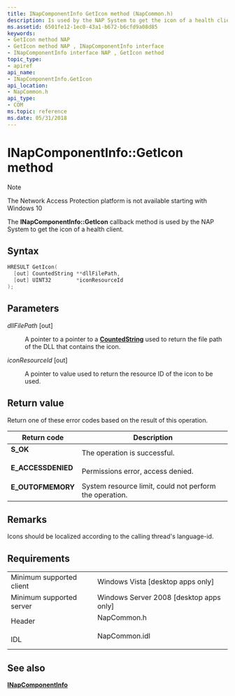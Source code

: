 ```yaml
---
title: INapComponentInfo GetIcon method (NapCommon.h)
description: Is used by the NAP System to get the icon of a health client.
ms.assetid: 6501fe12-1ec0-43a1-b672-b6cfd9a08d85
keywords:
- GetIcon method NAP
- GetIcon method NAP , INapComponentInfo interface
- INapComponentInfo interface NAP , GetIcon method
topic_type:
- apiref
api_name:
- INapComponentInfo.GetIcon
api_location:
- NapCommon.h
api_type:
- COM
ms.topic: reference
ms.date: 05/31/2018
---
```


# INapComponentInfo::GetIcon method

> [!Note]  
> The Network Access Protection platform is not available starting with Windows 10

 

The **INapComponentInfo::GetIcon** callback method is used by the NAP System to get the icon of a health client.

## Syntax


```C++
HRESULT GetIcon(
  [out] CountedString **dllFilePath,
  [out] UINT32        *iconResourceId
);
```



## Parameters

<dl> <dt>

*dllFilePath* \[out\]
</dt> <dd>

A pointer to a pointer to a [**CountedString**](/windows/win32/api/naptypes/ns-naptypes-countedstring) used to return the file path of the DLL that contains the icon.

</dd> <dt>

*iconResourceId* \[out\]
</dt> <dd>

A pointer to value used to return the resource ID of the icon to be used.

</dd> </dl>

## Return value

Return one of these error codes based on the result of this operation.



| Return code                                                                                     | Description                                                        |
|-------------------------------------------------------------------------------------------------|--------------------------------------------------------------------|
| <dl> <dt>**S\_OK** </dt> </dl>           | The operation is successful.<br/>                            |
| <dl> <dt>**E\_ACCESSDENIED** </dt> </dl> | Permissions error, access denied.<br/>                       |
| <dl> <dt>**E\_OUTOFMEMORY** </dt> </dl>  | System resource limit, could not perform the operation.<br/> |



 

## Remarks

Icons should be localized according to the calling thread's language-id.

## Requirements



|                                     |                                                                                          |
|-------------------------------------|------------------------------------------------------------------------------------------|
| Minimum supported client<br/> | Windows Vista \[desktop apps only\]<br/>                                           |
| Minimum supported server<br/> | Windows Server 2008 \[desktop apps only\]<br/>                                     |
| Header<br/>                   | <dl> <dt>NapCommon.h</dt> </dl>   |
| IDL<br/>                      | <dl> <dt>NapCommon.idl</dt> </dl> |



## See also

<dl> <dt>


</dt> <dt>

[**INapComponentInfo**](inapcomponentinfo.md)
</dt> </dl>

 

 






